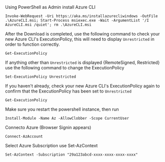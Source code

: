 Using PowerShell as Admin install Azure CLI

```
Invoke-WebRequest -Uri https://aka.ms/installazurecliwindows -OutFile .\AzureCLI.msi; Start-Process msiexec.exe -Wait -ArgumentList '/I AzureCLI.msi /quiet'; rm .\AzureCLI.msi
```

After the Download is completed, use the following command to check your new Azure CLI's ExecutionPolicy, 
this will need to display ```Unrestricted``` in order to function correctly.
```
Get-ExecutionPolicy
```

If anything other than ```Unrestricted``` is displayed {RemoteSigned, Restricted} use the following command to change the ExecutionPolicy
```
Set-ExecutionPolicy Unrestricted
```

If you haven't already, check your new Azure CLI's ExecutionPolicy again to confirm that the ExecutionPolicy has been set to ```Unrestricted```
```
Get-ExecutionPolicy
```

Make sure you restart the powershell instance, then run 

```
Install-Module -Name Az -AllowClobber -Scope CurrentUser
```
Connecto Azure (Browser Signin appears)

```Connect-AzAccount```


Select Azure Subscription use Set-AzContext

```Set-AzContext -Subscription "29a123abcd-xxxx-xxxx-xxxx-xxxx"```


